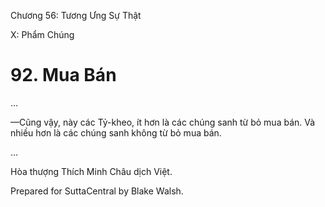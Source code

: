  

Chương 56: Tương Ưng Sự Thật

X: Phẩm Chúng

# 92\. Mua Bán

…

—Cũng vậy, này các Tỷ-kheo, ít hơn là các chúng sanh từ bỏ mua bán. Và nhiều hơn là các chúng sanh không từ bỏ mua bán.

…

Hòa thượng Thích Minh Châu dịch Việt.

Prepared for SuttaCentral by Blake Walsh.